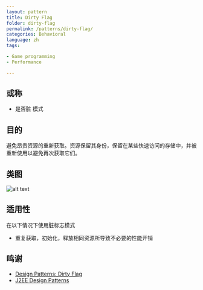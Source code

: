 ```yaml
---
layout: pattern
title: Dirty Flag
folder: dirty-flag
permalink: /patterns/dirty-flag/
categories: Behavioral
language: zh
tags:

- Game programming
- Performance

---
```


## 或称

* 是否脏 模式

## 目的

避免昂贵资源的重新获取。资源保留其身份，保留在某些快速访问的存储中，并被重新使用以避免再次获取它们。

## 类图

![alt text](../../../dirty-flag/etc/dirty-flag.png "Dirty Flag")

## 适用性

在以下情况下使用脏标志模式

* 重复获取，初始化，释放相同资源所导致不必要的性能开销

## 鸣谢

* [Design Patterns: Dirty Flag](https://www.takeupcode.com/podcast/89-design-patterns-dirty-flag/)
* [J2EE Design Patterns](https://www.amazon.com/gp/product/0596004273/ref=as_li_tl?ie=UTF8&camp=1789&creative=9325&creativeASIN=0596004273&linkCode=as2&tag=javadesignpat-20&linkId=48d37c67fb3d845b802fa9b619ad8f31)
